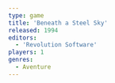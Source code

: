 ```yaml
---
type: game
title: 'Beneath a Steel Sky'
released: 1994
editors: 
  - 'Revolution Software'
players: 1
genres:
  - Aventure
---
```

